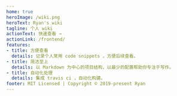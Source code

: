 ```yaml
---
home: true
heroImage: /wiki.png
heroText: Ryan's wiki
tagline: 个人 wiki
actionText: 快速查看 →
actionLink: /frontend/
features:
- title: 方便查看
  details: 记录个人常用 code snippets ，方便后续查看。
- title: 简洁至上
  details: 以 Markdown 为中心的项目结构，以最少的配置帮助你专注于写作。
- title: 自动化处理
  details: 集成 travis ci ，自动化构建。
footer: MIT Licensed | Copyright © 2019-present Ryan
---
```


